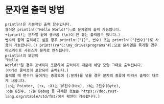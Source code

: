 # 문자열 출력 방법

    println!은 기본적인 출력 함수입니다.
    형식은 println!("Hello World!");로 문자열이 출력 가능합니다.
    +(print!는 문자열 끝에 줄바꿈 (\n)이 안 붙는 출력함수 있니다.)
    변수와 함께 출력하고 싶을 경우 println!("{}", 변수) 또는 println!("{변수}")로 사용이 가능합니다.() print!(r#"C:\my_drive\programs"#);으로 문자열을 묶게될 경우 이스케이프 시퀀스가 문자로 인식됩니다. 
    println!의 모양이 
    "Hello
    World!"일 경우 공백까지 포함하여 출력하기 때문에 해당 모양 그대로 출력됩니다.
    (여기선 줄바꿈이 포함되어 출력된다.)
    출력할 때 변수가 들어가는 중괄호에 {:문자}를 넣을 경우 문자의 종류에 따라서 출력이 다르게 나옵니다.
    (:p는 Pointer, (:x, :X)는 16진수(Hex), :b는 2진수(Byte),
    :o는 8진수, :?는 Debug 등 자세한 정보는 https://doc.rust-lang.org/stable/std/fmt/에서 확인이 가능합니다.)